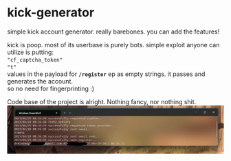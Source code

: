 # kick-generator
simple kick account generator. really barebones. you can add the features!

kick is poop. most of its userbase is purely bots. simple exploit anyone can utilize is putting:\
`"cf_captcha_token"`\
`"t"`\
values in the payload for **`/register`** ep as empty strings. it passes and generates the account.\
so no need for fingerprinting :)

Code base of the project is alright. Nothing fancy, nor nothing shit.
![GTB Till I Die](./thaiboi.png)
